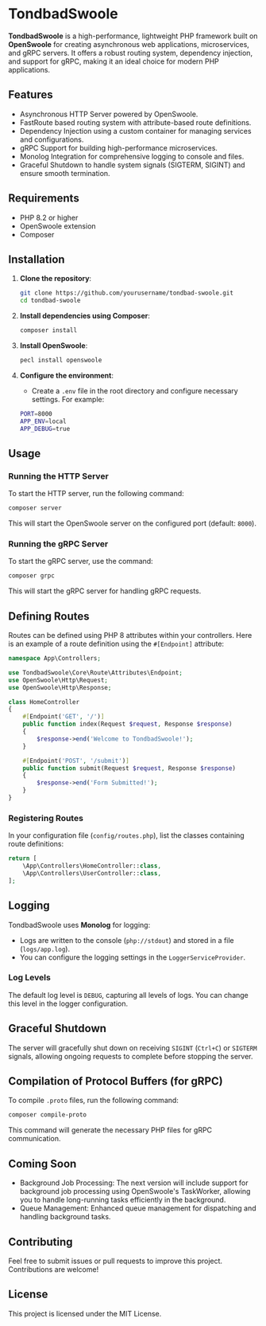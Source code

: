 # TondbadSwoole

**TondbadSwoole** is a high-performance, lightweight PHP framework built on **OpenSwoole** for creating asynchronous web
applications, microservices, and gRPC servers. It offers a robust routing system, dependency injection, and support for
gRPC, making it an ideal choice for modern PHP applications.

## Features

- Asynchronous HTTP Server powered by OpenSwoole.
- FastRoute based routing system with attribute-based route definitions.
- Dependency Injection using a custom container for managing services and configurations.
- gRPC Support for building high-performance microservices.
- Monolog Integration for comprehensive logging to console and files.
- Graceful Shutdown to handle system signals (SIGTERM, SIGINT) and ensure smooth termination.

## Requirements

- PHP 8.2 or higher
- OpenSwoole extension
- Composer

## Installation

1. **Clone the repository**:

   ```bash
   git clone https://github.com/yourusername/tondbad-swoole.git
   cd tondbad-swoole
   ```

2. **Install dependencies using Composer**:

   ```bash
   composer install
   ```

3. **Install OpenSwoole**:

   ```bash
   pecl install openswoole
   ```

4. **Configure the environment**:
    - Create a `.env` file in the root directory and configure necessary settings. For example:

   ```bash
   PORT=8000
   APP_ENV=local
   APP_DEBUG=true
   ```

## Usage

### Running the HTTP Server

To start the HTTP server, run the following command:

```bash
composer server
```

This will start the OpenSwoole server on the configured port (default: `8000`).

### Running the gRPC Server

To start the gRPC server, use the command:

```bash
composer grpc
```

This will start the gRPC server for handling gRPC requests.

## Defining Routes

Routes can be defined using PHP 8 attributes within your controllers. Here is an example of a route definition using the
`#[Endpoint]` attribute:

```php
namespace App\Controllers;

use TondbadSwoole\Core\Route\Attributes\Endpoint;
use OpenSwoole\Http\Request;
use OpenSwoole\Http\Response;

class HomeController
{
    #[Endpoint('GET', '/')]
    public function index(Request $request, Response $response)
    {
        $response->end('Welcome to TondbadSwoole!');
    }

    #[Endpoint('POST', '/submit')]
    public function submit(Request $request, Response $response)
    {
        $response->end('Form Submitted!');
    }
}
```

### Registering Routes

In your configuration file (`config/routes.php`), list the classes containing route definitions:

```php
return [
    \App\Controllers\HomeController::class,
    \App\Controllers\UserController::class,
];
```

## Logging

TondbadSwoole uses **Monolog** for logging:

- Logs are written to the console (`php://stdout`) and stored in a file (`logs/app.log`).
- You can configure the logging settings in the `LoggerServiceProvider`.

### Log Levels

The default log level is `DEBUG`, capturing all levels of logs. You can change this level in the logger configuration.

## Graceful Shutdown

The server will gracefully shut down on receiving `SIGINT` (`Ctrl+C`) or `SIGTERM` signals, allowing ongoing requests to
complete before stopping the server.

## Compilation of Protocol Buffers (for gRPC)

To compile `.proto` files, run the following command:

```bash
composer compile-proto
```

This command will generate the necessary PHP files for gRPC communication.

## Coming Soon

- Background Job Processing: The next version will include support for background job processing using OpenSwoole's
  TaskWorker, allowing you to handle long-running tasks efficiently in the background.
- Queue Management: Enhanced queue management for dispatching and handling background tasks.

## Contributing

Feel free to submit issues or pull requests to improve this project. Contributions are welcome!

## License

This project is licensed under the MIT License.